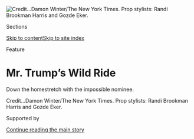 <div id="app">

<div>

<div>

<div>

</div>

<div data-aria-hidden="false">

<div id="site-content" data-role="main">

<div>

<div class="css-1aor85t" style="opacity:0.000000001;z-index:-1;visibility:hidden">

<div class="css-1hqnpie">

<div class="css-epjblv">

<span class="css-z6pdnw">Mr. Trump’s Wild
Ride</span>

</div>

<div class="css-k008qs">

<div class="css-1iwv8en">

<span class="css-18z7m18"></span>

<div>

<div>

</div>

</div>

</div>

<span class="css-1n6z4y">https://nyti.ms/1rTit3v</span>

<div class="css-1705lsu">

<div class="css-4xjgmj">

<div class="css-4skfbu" data-role="toolbar" data-aria-label="Social Media Share buttons, Save button, and Comments Panel with current comment count" data-testid="share-tools">

  - 
  - 
  - 
  - 
    
    <div class="css-6n7j50">
    
    </div>

  - 
  - 

</div>

</div>

</div>

</div>

</div>

</div>

<div class="css-11qgg8s">

</div>

<div id="fullBleedHeaderContent">

<div class="css-n4ws9g">

![<span class="css-ach9cc e1z0qqy90" itemprop="copyrightHolder"><span class="css-1ly73wi e1tej78p0">Credit...</span><span><span>Damon
Winter/The New York Times. Prop stylists: Randi Brookman Harris and
Gozde
Eker.</span></span></span>](https://static01.graylady3jvrrxbe.onion/images/2016/05/22/magazine/22cover/22cover-articleLarge-v4.jpg?quality=75&auto=webp&disable=upscale)

</div>

<div class="css-a3jxye">

<div class="css-6cn7ki">

<div class="NYTAppHideMasthead css-1bcu9v6 e1suatyy0">

<div class="section css-1o1qe8k e1suatyy2">

<div class="css-cu5p7t er09x8g0">

<div class="css-6n7j50">

</div>

<span class="css-1dv1kvn">Sections</span>

[Skip to content](#site-content)[Skip to site index](#site-index)

</div>

<div class="css-10698na e1huz5gh0">

</div>

</div>

</div>

Feature

<div class="css-1sojcmr ehdk2mb0">

# Mr. Trump’s Wild Ride

</div>

Down the homestretch with the impossible
nominee.

</div>

</div>

<div class="css-nwzfg5 e1gnum310">

<span class="css-1f9pvn2 magazine"></span><span class="css-ach9cc e1z0qqy90" itemprop="copyrightHolder"><span class="css-1ly73wi e1tej78p0">Credit...</span><span><span>Damon
Winter/The New York Times. Prop stylists: Randi Brookman Harris and
Gozde Eker.</span></span></span>

</div>

<div id="sponsor-wrapper" class="css-1hyfx7x">

<div id="sponsor-slug" class="css-19vbshk">

Supported by

</div>

[Continue reading the main
story](#after-sponsor)

<div id="sponsor" class="ad sponsor-wrapper" style="text-align:center;height:100%;display:block">

</div>

<div id="after-sponsor">

</div>

</div>

<div class="css-1fl1393 e1gnum311">

<div class="css-18e8msd">

<div class="css-vp77d3 epjyd6m0">

<div class="css-1baulvz">

By [<span class="css-1baulvz last-byline" itemprop="name">Robert
Draper</span>](http://www.nytimes3xbfgragh.onion/by/robert-draper)

</div>

</div>

  - May 18,
    2016

  - 
    
    <div class="css-4xjgmj">
    
    <div class="css-d8bdto" data-role="toolbar" data-aria-label="Social Media Share buttons, Save button, and Comments Panel with current comment count" data-testid="share-tools">
    
      - 
      - 
      - 
      - 
        
        <div class="css-6n7j50">
        
        </div>
    
      - 
      - 
    
    </div>
    
    </div>

</div>

</div>

</div>

<div class="section meteredContent css-1r7ky0e" name="articleBody" itemprop="articleBody">

<div class="css-1fanzo5 StoryBodyCompanionColumn">

<div class="css-53u6y8">

<span class="css-ggqk20 ethc9we0">‘H</span>ave you seen the latest
polls? I’m beating Hillary.”

Donald Trump was on the phone with a man he had never met, a Republican
delegate in Pennsylvania. It was May 2, one day before the Indiana
primary election, and the private plane bearing his last name in
gigantic letters was taxiing along a runway at Indianapolis
International Airport. Trump proceeded to quote the numbers to the man
in Pennsylvania: ahead of Clinton by 2 points in that day’s Rasmussen
poll, 3 points behind her in the previous week’s George Washington
University poll. These were the only two national polls at the moment
that did not show him lagging behind the Democrat by a wide margin in
the general election, but Trump was a businessman who preferred to
negotiate using numbers that were in his favor.

“I’d love your support, Phil,” the candidate said as he squinted at his
own handwriting, a scrawl in black marker on a piece of paper. “You
know, you’re the only delegate I’ve talked to. But I saw you on
television, and you appreciate what I do — I won your county by a
massive amount, and you’re respectful of that, and I just appreciate
what you’ve said: ‘Having a moral obligation to support the winner’ — I
hadn’t heard a delegate say that before.”

Trump thanked the delegate and hung up just as the Boeing 757 took off,
en route to a final campaign stop in South Bend. He settled into his
plush leather seat, beside a large cardboard box containing various
documents relating to the Trump Organization’s sundry enterprises. “It’s
hard negotiating elevator rates while you’re running for president,” he
said. On the table before him were some notes for a speech on law and
order prepared by his senior policy adviser, Stephen Miller, who sat
behind the candidate around a table with a few other aides, including
Trump’s campaign manager, Corey Lewandowski. On the more conventional
presidential campaigns I have covered — George W. Bush, John McCain,
Mitt Romney — the candidate’s mobile inner sanctum was a hive of
activity, the advisers hovering constantly over their boss, rattling off
the latest polling data or words of unsolicited advice from a big donor.
On Trump’s plane, the aides spoke when spoken to and otherwise kept to
their labors on their laptops.

Trump’s attention was on the large flat-screen TV on which various Fox
News pundits were forecasting his probable victory in Indiana’s
Republican primary the following day and the bleak implications for his
opponent Ted Cruz. The Republican contest, they all seemed to agree, was
pretty much over. The 69-year-old billionaire now appeared destined to
be Clinton’s opponent in the general election. The Fox commentators,
even the ones who favored Trump, seemed to struggle for the words to
convey this eventuality.

</div>

</div>

<div class="css-1fanzo5 StoryBodyCompanionColumn">

<div class="css-53u6y8">

The candidate took in the good news with an oddly inert expression.
“Maybe I’ll get beat tomorrow,” he said, for at least the third time
that day. Not a single poll had given him cause for worry. But for all
his swagger, Trump had an awareness of unseen, deal-breaking
contingencies that held his triumphalism in check. He was compulsively
superstitious; twice on other plane trips I had seen him toss a few
granules of salt over his left shoulder after eating. And here he was,
on the day before he would effectively clinch his nomination, calling a
single obscure delegate in a state he had already won in a landslide —
an implicit nod to the forces aligned against him before resuming the
affect of indomitability.

</div>

</div>

<div class="css-79elbk" data-testid="photoviewer-wrapper">

<div class="css-z3e15g" data-testid="photoviewer-wrapper-hidden">

</div>

<div class="css-1a48zt4 ehw59r15" data-testid="photoviewer-children">

![<span class="css-i48y28 e13ogyst0" data-aria-hidden="true">Corey
Lewandowski, campaign
manager.</span><span class="css-ach9cc e1z0qqy90" itemprop="copyrightHolder"><span class="css-1ly73wi e1tej78p0">Credit...</span><span>Damon
Winter/The New York
Times</span></span>](https://static01.graylady3jvrrxbe.onion/images/2016/05/22/magazine/22trump4/22trump4-articleLarge.jpg?quality=75&auto=webp&disable=upscale)

</div>

</div>

<div class="css-1fanzo5 StoryBodyCompanionColumn">

<div class="css-53u6y8">

On the TV, Fox had moved on from the election to footage of the smoky
aftermath of a bombing in Baghdad. Trump rose from his seat and walked
over to the screen for a closer look. “Boy, this ISIS,” he murmured.

I asked Trump if he had ever been to Iraq. “Never\!” he said, sounding
horrified by the thought.

“What’s the most dangerous place in the world you’ve been to?”

He contemplated this for a second. “Brooklyn,” he said, laughing. “No,”
he went on, “there are places in America that are among the most
dangerous in the world. You go to places like Oakland. Or Ferguson. The
crime numbers are worse. Seriously.”

</div>

</div>

<div class="css-1fanzo5 StoryBodyCompanionColumn">

<div class="css-53u6y8">

It was a stark reminder of what set Trump apart from every other
politician in recent memory who had occupied his current position: how
little of the world he had seen beyond the archipelago of boardrooms,
golf courses and high-rise hotels he inhabited, how utterances that by
now would have torpedoed a more normal campaign continued to roll off
his tongue with impunity.

That Trump would emerge as the last candidate standing from a field that
once included 17 seemed at times unimaginable over the five spasmodic
weeks I had spent intermittently in the company of the Trump campaign.
More than during any other stretch over the past year, everyone — at
times even Trump and his loyal advisers — seemed hellbent on denying him
victory. Now it was clear that there would be no technicalities, as some
had long suspected, to keep the victory from him; no self-administered
fatal error, as so many had assumed. No, this was it: the final stage of
a process by which Americans accepted that this man, wholly unlike any
politician they had ever seen, was going to definitely, not maybe,
become the standard-bearer of one of the two political parties of the
most powerful nation on
earth.

</div>

</div>

<div class="css-79elbk" data-testid="photoviewer-wrapper">

<div class="css-z3e15g" data-testid="photoviewer-wrapper-hidden">

</div>

<div class="css-1a48zt4 ehw59r15" data-testid="photoviewer-children">

<div class="css-1xdhyk6 erfvjey0">

<span class="css-1ly73wi e1tej78p0">Image</span>

<div class="css-zjzyr8">

<div data-testid="lazyimage-container" style="height:257.77777777777777px">

</div>

</div>

</div>

<span class="css-i48y28 e13ogyst0" data-aria-hidden="true">Campaign
headquarters on May 4, as John Kasich withdrew from the presidential
race and made Trump the de facto
nominee.</span><span class="css-ach9cc e1z0qqy90" itemprop="copyrightHolder"><span class="css-1ly73wi e1tej78p0">Credit...</span><span>Damon
Winter/The New York Times</span></span>

</div>

</div>

<div class="css-1fanzo5 StoryBodyCompanionColumn">

<div class="css-53u6y8">

On the TV, the Fox News pundits were speaking consolingly of the
soon-to-be-vanquished Cruz’s political future. Standing in front of the
oversize screen, Trump scoffed: “I don’t think he has much of a future.”
He returned to his seat and proceeded to scratch out a few notes for
what would be his final speech as a Republican competing for the
nomination.

**“This is probably** the most successful club anywhere in the world,”
Trump informed me. “I have the best building and the best location.” It
was early on the evening of March 23 at the wood-paneled bar of
Mar-a-Lago, Trump’s private resort in Palm Beach, Fla.: an estate that
was envisioned after the death of its original owner, the cereal magnate
Marjorie Merriweather Post, as a winter presidential retreat and that
could conceivably be, by next January, a Trump-trademarked Camp David.
Trump strolled in wearing a navy blazer and white dress shirt — no tie —
and appearing slightly tanner than usual. We were supposed to have met
late that morning, to begin my several weeks of following the campaign.
But his communications director, Hope Hicks, emailed shortly before the
scheduled get-together: “Something has come up, and the boss is going to
be occupied for a few hours.” I deduced — correctly, as it turned out —
that Trump had ditched me for a golf game. It was the first sunny day
all week, and the previous evening the candidate had crushed Cruz in
Arizona, which occasioned some celebration. Now Trump apologized for
having kept me waiting. “Are you going to have dinner with us tonight?”
he asked.

Trump sat down across the table from me and next to Hicks and
Lewandowski, who were poring over their smartphones. Opposite them
loomed a painting of a much younger Trump in tennis whites. A waiter
materialized and poured him a Coke. (Trump says that he has never
touched alcohol.)

The month of March had been Trump’s best thus far as a presidential
candidate. Although he had, early on, privately rated his chances of
winning the Republican nomination as one in 10, he now seemed poised to
do just that. On March 1, he clobbered Cruz across the South, winning
five of the seven primaries in the region that day — victories that
wiped out hope, among the many Republicans who viewed Trump as an
apocalyptic threat to their party, that Cruz’s support among
evangelicals would form a bulwark against the interloper. Two weeks
later, Trump decisively won Illinois and North Carolina, and seemed to
have squeaked by in Missouri, though the narrow margin there meant that
the result wasn’t yet official.

</div>

</div>

<div class="css-1fanzo5 StoryBodyCompanionColumn">

<div class="css-53u6y8">

More astounding, he won Florida, beating its native son, Senator Marco
Rubio, by nearly 19 points and forcing him out of the race. Less than
two months earlier, the first-term senator was the Republican Party’s
favorite son: precocious and upbeat but exquisitely calibrated, never in
danger of wandering off-message — in short, the antithesis of Donald
Trump. By early March, Trump had baited him into the tar pit, where he
was reduced to questioning the penis size of the man who called him
“Liddle
Marco.”

</div>

</div>

<div class="css-79elbk" data-testid="photoviewer-wrapper">

<div class="css-z3e15g" data-testid="photoviewer-wrapper-hidden">

</div>

<div class="css-1a48zt4 ehw59r15" data-testid="photoviewer-children">

<div class="css-1xdhyk6 erfvjey0">

<span class="css-1ly73wi e1tej78p0">Image</span>

<div class="css-zjzyr8">

<div data-testid="lazyimage-container" style="height:262.93333333333334px">

</div>

</div>

</div>

<span class="css-i48y28 e13ogyst0" data-aria-hidden="true">Hope Hicks,
communications
director.</span><span class="css-ach9cc e1z0qqy90" itemprop="copyrightHolder"><span class="css-1ly73wi e1tej78p0">Credit...</span><span>Damon
Winter/The New York Times</span></span>

</div>

</div>

<div class="css-1fanzo5 StoryBodyCompanionColumn">

<div class="css-53u6y8">

“He was branded beautifully,” Trump said, slouching contentedly in his
chair. He turned to Lewandowski. “Did they ever announce the results of
Missouri?”

“Sir, they’re still certifying the counts of the delegates,” Lewandowski
said.

“Am I leading? Have they taken anything away from me?”

“So far you’ve lost a net of three votes.”

“So when will we know?”

“They’re trying to certify this by Friday. They’ve allocated 25
delegates to you, 15 to Cruz — there’s still 12 out there.”

Trump’s brow wrinkled. “So are they saying I won Missouri by doing
that?” he asked.

“Not yet,” Lewandowski patiently explained. “You’ve won a series of
congressional districts. You won five of them, which is 25 delegates.
Cruz won three — so 15 for him.”

</div>

</div>

<div class="css-1fanzo5 StoryBodyCompanionColumn">

<div class="css-53u6y8">

Distaste clouded Trump’s face. Like most Americans, he had until
recently been almost completely ignorant of the obscure mechanics by
which a candidate became the party nominee. To win the nomination, he
needed the support of 1,237 delegates. Achieving this was not as
straightforward as simply winning the most votes in primaries. In each
state, lifelong party officials largely controlled the
delegate-selection process. This was the Republican establishment’s last
front in its war against Trump — and Trump feared, not without cause,
that his rivals would resort to whatever connivances were necessary to
deny him a 1,237 majority and throw the Republican convention into a
melee of multiple balloting and back-room
deal-making.

</div>

</div>

<div class="css-79elbk" data-testid="photoviewer-wrapper">

<div class="css-z3e15g" data-testid="photoviewer-wrapper-hidden">

</div>

<div class="css-1a48zt4 ehw59r15" data-testid="photoviewer-children">

<div class="css-1xdhyk6 erfvjey0">

<span class="css-1ly73wi e1tej78p0">Image</span>

<div class="css-zjzyr8">

<div data-testid="lazyimage-container" style="height:257.77777777777777px">

</div>

</div>

</div>

<span class="css-i48y28 e13ogyst0" data-aria-hidden="true">Donald Trump
Jr.</span><span class="css-ach9cc e1z0qqy90" itemprop="copyrightHolder"><span class="css-1ly73wi e1tej78p0">Credit...</span><span>Damon
Winter/The New York Times</span></span>

</div>

</div>

<div class="css-1fanzo5 StoryBodyCompanionColumn">

<div class="css-53u6y8">

“What I don’t like,” Trump said, “is Cruz has a guy working for him” —
his campaign manager, Jeff Roe — “that’s one of the most powerful guys
in Missouri. So when I hear there’s a revote” — there wasn’t, actually —
“I know too much about politics, so I get it. And I don’t like it.”

Cruz was, perhaps, the only candidate as little-liked among Republican
Party hands as Trump was, but Trump plainly saw the Cruz campaign’s
machinations as a reflection of the party establishment’s ferocious
determination to stop him. It was no secret that many Republicans viewed
Trump as an explosive device poised to obliterate in a single blast the
party’s economic orthodoxy and its ability to project an image of
tolerance. Trump himself had vowed to blow up the party’s “rigged
system.” And yet he remained somewhat puzzled as to why the party was so
opposed to him. In his view, he had arrived on the scene as something of
a gift to the G.O.P. He had attracted to the polls hordes of Americans
who had previously given up on the party, or on politics as a whole.
Viewers were tuning in to the once-boring Republican debates in
ratings-smashing numbers — and this, he argued, was “100 percent Donald
Trump.” The party had become too obsessed with ideology. “One thing I’ve
seen over the years,” he observed, “is that the Democrats stick
together, and the Republicans eat their young. That’s why they lose so
many elections. You know, a normal, very nice, very likable Republican
would be hard pressed to win.”

Trump did not accept the concern that his more incendiary statements had
alienated women and minorities and thereby made him unelectable. “I’m
going to be better to women on women’s issues than Hillary Clinton and
everybody else combined,” he would later tell me. Now, sipping his Coke,
he cited his moderate-for-a-Republican view that Planned Parenthood was
a valuable women’s health care organization, albeit one that should not
receive federal funding as long as it performed abortions. “Frankly, for
the general election I think that’s a very good issue for me,” he said.
“Structurally, it’s very hard, almost impossible, for a heavily
conservative Republican to win, because of the Electoral College.
Whereas I bring in Michigan. Look at what I did in Michigan — I won it
in a landslide, it wasn’t even close. So I bring in Michigan. I maybe
bring in New York. Republicans don’t even go for the general election to
campaign in New York, because there’s no chance.”

“Illinois\!” Hicks chimed in.

“I win Illinois,” Trump said of a state in which, by the latest polling
from early March, he was trailing Clinton by 25 points and which a
Republican had not won since 1988.

“The reason they did an autopsy of the party,” Hicks said, referring to
the Republican National Committee’s internal analysis following the
defeat of 2012, “was because the party was dead\! People are accusing
Mr. Trump of killing the party — well, that’s already been done. He’s
bringing the party back to
life\!”

</div>

</div>

<div class="css-79elbk" data-testid="photoviewer-wrapper">

<div class="css-z3e15g" data-testid="photoviewer-wrapper-hidden">

</div>

<div class="css-1a48zt4 ehw59r15" data-testid="photoviewer-children">

<div class="css-1xdhyk6 erfvjey0">

<span class="css-1ly73wi e1tej78p0">Image</span>

<div class="css-zjzyr8">

<div data-testid="lazyimage-container" style="height:257.77777777777777px">

</div>

</div>

</div>

<span class="css-i48y28 e13ogyst0" data-aria-hidden="true">The stuffed
animal that staffers call Lion Ted on the couch in the campaign
headquarters.</span><span class="css-ach9cc e1z0qqy90" itemprop="copyrightHolder"><span class="css-1ly73wi e1tej78p0">Credit...</span><span>Damon
Winter/The New York Times</span></span>

</div>

</div>

<div class="css-1fanzo5 StoryBodyCompanionColumn">

<div class="css-53u6y8">

Trump said: “By the way, I’m going to do great with the African-American
vote. One poll came out saying Donald Trump’s going to get 25 percent of
the African-American vote.” Trump was referring to [last September’s
SurveyUSA
poll](http://www.surveyusa.com/client/PollReport.aspx?g=d950cadf-05ce-4148-a125-35c0cdab26c6),
which has a margin of error of plus or minus 10 percentage points. (In
1960 against Kennedy, Nixon received 32 percent of the black vote. Since
then, the highest share of the black vote any Republican nominee has
received was Reagan’s 14 percent in 1980.) “And I said, Huh — why not
more? I’m going to do great with the African-Americans. I’m going to
bring back jobs. And I’ve had good relations with them.” And, he said,
“I’m going to do far better with Hispanics than anyone thought. I have
thousands working for me. When this is over, one of my first pictures is
going to be me at the Doral” — his golf resort near Miami — “with a
thousand of my people working there, most of whom are Hispanic and all
who love Trump.”

As we moved to the patio for dinner, Trump signaled for Lewandowski and
Hicks to join us, which seemed to surprise them. We were seated at a
table that afforded a view of the beach while also placing the resort’s
owner in the center of everyone else’s attention. Trump accepted the
greetings, congratulations and selfie requests with rote magnanimity —
posing for the camera phones, his forced wince of a smile looked as if
someone were grinding a shoe into his toe — before dispatching each
well-wisher with an “Enjoy your evening.” He regarded the parade of men
in salmon- or lime-colored blazers with a flicker of amusement. “Right
out of central casting,” he said.

Melania Trump joined us on the patio; Trump doted on her throughout the
meal, often touching her shoulder or leg and calling her “baby.” His
eldest son, Donald Jr., sat with his wife at a nearby table, as did
Trump’s grandchildren and his youngest son, 10-year-old Barron.
Melania’s soft-spokenness and Lewandowski and Hicks’s deferentiality —
both referred to Trump as “sir” and “Mr. Trump” — lent the whole tableau
an Old World texture, like a Habsburg patriarch in repose. “This is fun,
right?” Trump exclaimed. “Really\! We’re having a good time\!”

Sometime after 10, he and his wife rose from the table and said good
night. Back in his bedroom just before midnight, he checked his Twitter
feed, as he often did when, he told me, he felt the passing urge to
“knock the crap out of” somebody. Tonight, one of his eight million
Twitter followers had tweeted a pair of photographs: a flattering image
of Melania alongside one of Cruz’s wife, Heidi, with a sort of
prune-faced expression, with the caption “A picture is worth a thousand
words” and the hashtag \#NEVERCRUZ. Trump retweeted it from his own
account — his last public statement of the day.

The next morning, a Thursday, Lewandowski drove Hicks and me from
Mar-a-Lago to Trump’s nearby golf resort in one of the candidate’s many
cars. “I’m Corey,” Lewandowski, in shorts and loafers, explained to the
security guard at the entrance. Then, more emphatically: “With Mr.
Trump’s campaign.” The guard eyed him skeptically as we drove
past.

</div>

</div>

<div class="css-79elbk" data-testid="photoviewer-wrapper">

<div class="css-z3e15g" data-testid="photoviewer-wrapper-hidden">

</div>

<div class="css-1a48zt4 ehw59r15" data-testid="photoviewer-children">

<div class="css-1xdhyk6 erfvjey0">

<span class="css-1ly73wi e1tej78p0">Image</span>

<div class="css-zjzyr8">

<div data-testid="lazyimage-container" style="height:257.77777777777777px">

</div>

</div>

</div>

<span class="css-i48y28 e13ogyst0" data-aria-hidden="true">Ivanka and
Eric
Trump.</span><span class="css-ach9cc e1z0qqy90" itemprop="copyrightHolder"><span class="css-1ly73wi e1tej78p0">Credit...</span><span>Damon
Winter/The New York Times</span></span>

</div>

</div>

<div class="css-1fanzo5 StoryBodyCompanionColumn">

<div class="css-53u6y8">

Though he was Trump’s top aide, Lewandowski was viewed by some political
observers in Washington as a glorified body man — he seldom left the
candidate’s side, and he lacked the blue-chip credentials usually
characteristic of front-running campaign strategists. Lewandowski
handled the details, not the vision. He was not a guru. Had he been,
Trump, who is his own guru, would not have hired him. In his briefcase,
Lewandowski carried a bulky black binder. It contained virtually
everything of significance in Trump’s political universe: the daily,
weekly and monthly master schedules; the full staff list with everyone’s
contact information; a similar list of the campaign’s various
contractors; daily talking points for staff and surrogates; a running
tally of the delegate count; a list of Trump endorsers; a metrics chart
of field activities in each state, including the daily number of calls
made and doors knocked; position papers on each major issue; various
documents requiring the candidate’s signature; and drafts of coming
speeches. When he was not taking orders from the candidate, he was on
the phone executing them, pacing around with his hand cupped over the
receiver like an offensive coordinator furtively calling in plays.

</div>

</div>

<div class="css-1fanzo5 StoryBodyCompanionColumn">

<div class="css-53u6y8">

What Lewandowski did have in common with David Axelrod, Karl Rove and
other marquee strategists was a romanticized view of his candidate — one
that even Trump, for all his self-regard, didn’t seem to share.
Lewandowski saw him as a Braveheart-like hell-raiser tilting against a
party elite that had not seen fit to embrace either of them. Though
Lewandowski had kicked around in the political circles of New Hampshire
for much of the past two decades, he had never seen thousands of people
turn out to greet a candidate there the way they did his new boss. Nor
had he expected the campaigns of more experienced candidates run by
better-known consultants to collapse so quickly and spectacularly in the
face of Trump’s challenge. Today, 15 months into the job, Lewandowski
plainly admitted that he was not this campaign’s “architect.” Instead,
he described himself to me as “a jockey on American Pharoah. You hold on
and give him a little bit of guidance. But you’ve got to let him run.”

Over coffee in the club’s sunny dining room overlooking the links,
Lewandowski and Hicks joked about the “toxic infighting” that some media
outlets had claimed was bedeviling the campaign. Its four principals —
Lewandowski, Hicks, the deputy campaign manager, Michael Glassner and
the social-media director, Dan Scavino — were, Hicks insisted, extremely
close. They had also been made aware of two things by Trump: There was
only one star of the campaign, and there was also only one
communications director. Unlike most who held her job title, Hicks did
not tend to the campaign’s messaging strategy. Nor did Hicks, who is 27,
see it as her job to spend evenings sharing off-the-record insights over
drinks with the traveling press corps. The rest of the Trump team felt
similarly. This, combined with the campaign’s unusually long blacklist
of media outlets it deemed unfair or unfriendly, had left reporters with
few of the usual means of interpreting the campaign’s inner doings,
requiring them to rely instead on more far-flung sources.

Among those was Trump’s longtime adviser Roger Stone, an inveterate
mischief-maker in the dark seams of American politics who lived by the
credo that, as he put it, “the only thing worse than being talked about
is not being talked about.” Depending on whom you believed, Stone had
either been dismissed by Trump last August or had quit. Trump had also
parted company with Stone’s former protégé, Sam Nunberg, who worked for
Trump from 2011 until last August, when it was disclosed that he had
previously posted racist messages about Obama and the Rev. Al Sharpton
on his Facebook page. Nunberg no longer spoke to the candidate; Stone
remained on good terms with Trump but communicated with him
infrequently, usually when Trump called to compliment him on a TV
appearance. Both harbored an intense dislike for Lewandowski, who they
believed had tried to wall off their access to the candidate — Stone,
whose formative years were spent working for the re-election campaign of
President Richard Nixon, described Lewandowski to me as having “all of
Bob Haldeman’s negative traits and none of his good ones” — and merrily
disseminated tales of his imminent professional demise.

Outside Trump World, these whispers dovetailed with a sense in the media
and the political class that a campaign that began as an odd novelty was
evolving into something darker. Trump’s rhetoric had been inflammatory
since [his announcement speech in
June,](http://www.nbcnews.com/news/latino/donald-trump-announces-presidential-bid-trashing-mexico-mexicans-n376521)
in which he castigated Mexico for sending “rapists” to the United
States; in December, after a husband-and-wife team of Islamic State
sympathizers shot 35 people in San Bernardino, Calif., he issued a
statement calling for “a total and complete shutdown of Muslims entering
the United States until our country’s representatives can figure out
what is going on.” Now reports and videos were surfacing of Trump
supporters flinging racial slurs and, sometimes, attacking protesters at
his rallies. “If you see somebody getting ready to throw a tomato, knock
the crap out of them, would you?” Trump told a crowd in Iowa on Feb. 1.
“Seriously. O.K.? Just knock the hell — I promise you, I will pay for
the legal
fees.”

</div>

</div>

<div class="css-79elbk" data-testid="photoviewer-wrapper">

<div class="css-z3e15g" data-testid="photoviewer-wrapper-hidden">

</div>

<div class="css-1a48zt4 ehw59r15" data-testid="photoviewer-children">

<div class="css-1xdhyk6 erfvjey0">

<span class="css-1ly73wi e1tej78p0">Image</span>

<div class="css-zjzyr8">

<div data-testid="lazyimage-container" style="height:262.93333333333334px">

</div>

</div>

</div>

<span class="css-i48y28 e13ogyst0" data-aria-hidden="true">Michael
Glassner, deputy campaign manager, and a Secret Service bomb-sniffing
dog.</span><span class="css-ach9cc e1z0qqy90" itemprop="copyrightHolder"><span class="css-1ly73wi e1tej78p0">Credit...</span><span>Damon
Winter/The New York Times</span></span>

</div>

</div>

<div class="css-1fanzo5 StoryBodyCompanionColumn">

<div class="css-53u6y8">

Then on March 8, [Lewandowski grabbed the arm of Michelle
Fields,](http://www.nytimes3xbfgragh.onion/2016/03/30/us/politics/trump-campaign-manager-corey-lewandowski.html)
then a reporter for Breitbart News, when she approached Trump at a
campaign event at the golf club where we were now sitting, leaving
bruises. Fields filed a complaint, and the stories now circulating
portrayed a Trump campaign in a state of “serious existential threat,”
[as one Politico article put
it.](http://www.politico.com/story/2016/03/donald-trump-corey-lewandowski-220742)
Stone had been quoted in that article, and Nunberg, who would later
announce his support for Cruz, had reached out to Fields through an
acquaintance and suggested lawyers to her.

Inside Trump World, these matters were regarded as drastically
overblown. Trump had no intention of punishing Lewandowski for the
Fields incident the way [Cruz had thrown his national spokesman Rick
Tyler
overboard](http://www.cnn.com/2016/02/22/politics/rick-tyler-marco-rubio-video-apology/)
the month before for ill-advised Facebook and Twitter posts.
Nevertheless, Trump quietly issued the order that his rally venues for
the time being be smaller, and thus more easily controlled, even as he
stood by his campaign manager and defended his revolution as a
nonviolent one.

</div>

</div>

<div class="css-1fanzo5 StoryBodyCompanionColumn">

<div class="css-53u6y8">

At the golf resort, I brought up the more strategic criticism that had
been leveled at the campaign, that Trump needed to turn his guerrilla
squad into something resembling a more conventional operation, and asked
Lewandowski and Hicks how that might happen. “Ever since we won Nevada,
all these guys have been calling us and saying we had to build out the
team,” Hicks said. The campaign’s core staffers had received this advice
with eye-rolls, recognizing it as a worldview at odds with their own —
and from time to time would draw up imitation organizational charts
imagining what an expanded Trump World would look
like:

</div>

</div>

<div class="css-79elbk" data-testid="photoviewer-wrapper">

<div class="css-z3e15g" data-testid="photoviewer-wrapper-hidden">

</div>

<div class="css-1a48zt4 ehw59r15" data-testid="photoviewer-children">

<div class="css-1xdhyk6 erfvjey0">

<span class="css-1ly73wi e1tej78p0">Image</span>

<div class="css-zjzyr8">

<div data-testid="lazyimage-container" style="height:331.24444444444447px">

</div>

</div>

</div>

</div>

</div>

<div class="css-1fanzo5 StoryBodyCompanionColumn">

<div class="css-53u6y8">

But a small cloud was gathering in the otherwise unblemished sky over
Palm Beach. That evening, a Wall Street Journal [article by Reid J.
Epstein was
published](http://www.wsj.com/articles/ted-cruz-gains-in-louisiana-after-loss-there-to-donald-trump-1458861959)
online under the headline “Ted Cruz Gains in Louisiana After Loss There
to Donald Trump.” Epstein wrote that although Trump had won that state’s
primary, Cruz’s team was exploiting the state party’s arcane rules to
help draw many of the delegates their way.

The man Trump called “Lyin’ Ted” was running a campaign operation that,
in the view of Trump World, wasn’t half as brilliant as the media had
given it credit for. After all, who had won the evangelical vote in
South Carolina? Who had swept nearly all of the South? Who had snatched
victory in Missouri from the jaws of Cruz’s supposed wizard Roe? Still,
Cruz’s campaign had found a different way to win.

Trump read the story at Mar-a-Lago the next day. Unnerved, he called
Roger Stone. “Can they really steal this thing from me?” Stone later
recalled Trump asking
him.

</div>

</div>

<div class="css-79elbk" data-testid="photoviewer-wrapper">

<div class="css-z3e15g" data-testid="photoviewer-wrapper-hidden">

</div>

<div class="css-1a48zt4 ehw59r15" data-testid="photoviewer-children">

<div class="css-1xdhyk6 erfvjey0">

<span class="css-1ly73wi e1tej78p0">Image</span>

<div class="css-zjzyr8">

<div data-testid="lazyimage-container" style="height:299.6666666666667px">

</div>

</div>

</div>

<span class="css-i48y28 e13ogyst0" data-aria-hidden="true">Paul
Manafort, who oversees the campaign’s delegate
operation.</span><span class="css-ach9cc e1z0qqy90" itemprop="copyrightHolder"><span class="css-1ly73wi e1tej78p0">Credit...</span><span>Damon
Winter/The New York Times</span></span>

</div>

</div>

<div class="css-1fanzo5 StoryBodyCompanionColumn">

<div class="css-53u6y8">

Stone told him that yes, such a feat was entirely possible.

**The last time** anyone in the Republican Party had felt the need to
prepare for a brokered convention was 1976, when former Gov. Ronald
Reagan of California mounted an insurrectionary challenge to President
Gerald Ford. Among the operatives managing Ford’s short but intense
convention-floor fight was Paul Manafort, a 27-year-old protégé of
Ford’s campaign manager, the future secretary of state James Baker.

Manafort went on to advise several subsequent Republican presidential
campaigns, but since the mid-’80s, much of his counsel had been devoted
to helping foreign leaders including Ferdinand Marcos and Vladimir
Putin’s ally in Ukraine, Viktor Yanukovych. Still, with his pinstripe
suits and white-shoe deftness, he represented a steady and low-profile
contrast to Trump’s whippetlike campaign manager. He was also more than
25 years Lewandowski’s senior — a true peer to Trump, who often referred
to his traveling entourage as “the kids.” As it happened, he lived on
the 43rd floor of Trump Tower, and was Stone’s former business partner.

</div>

</div>

<div class="css-1fanzo5 StoryBodyCompanionColumn">

<div class="css-53u6y8">

At Trump’s request, Manafort had dinner the evening of March 24 with the
candidate at Mar-a-Lago. Manafort offered his services pro bono — he was
already plenty wealthy, and presumably preferred an optimized blend of
influence and independence. Four days later, on the morning of Monday,
March 28, members of the campaign staff assembled at the Washington
office of Donald McGahn, Trump’s campaign lawyer, for a secret meeting.
The team conferred for three and a half hours. The manager of Trump’s
shoestring delegate operation, Ed Brookover, and his deputies Brian Jack
and Alan Cobb, began with a review of the campaign’s current
delegate-hunting status state by state. But midway through the
presentation, the discussion spilled over into a deeper examination of
the state of the campaign — of how the candidate’s message should be
shaped and how his operation should be broadened.

As the newcomer in the room, Manafort was deferential but also pointed
in his observations. He told Lewandowski he was taking on a new role
now, according to two people present at the meeting. He was bigger than
just a campaign manager, he said. Senators would want to meet with him
directly, and he should leverage that when he was in Washington. Such
leveraging was, of course, exactly the skill of an establishment hand
like Manafort, not an outsider like Lewandowski. (A spokesman for
Manafort said he did not recall this being said.)

The next morning, March 29, Lewandowski turned himself in to police in
Jupiter, Fla., and was charged with simple battery for the incident with
Michelle Fields. Ultimately the state attorney for Palm Beach County
would decline to prosecute him. What lingered in significance, however,
was the complete senselessness of his denial that he had ever touched
Fields. (The episode was captured on video.) Instead, Lewandowski had
followed the example of his pugnacious boss, which he and Hicks
characterized to me during our meeting at Trump’s golf resort in Palm
Beach: Don’t back down. Double
down.

</div>

</div>

<div class="css-79elbk" data-testid="photoviewer-wrapper">

<div class="css-z3e15g" data-testid="photoviewer-wrapper-hidden">

</div>

<div class="css-1a48zt4 ehw59r15" data-testid="photoviewer-children">

<div class="css-1xdhyk6 erfvjey0">

<span class="css-1ly73wi e1tej78p0">Image</span>

<div class="css-zjzyr8">

<div data-testid="lazyimage-container" style="height:253.91111111111113px">

</div>

</div>

</div>

<span class="css-i48y28 e13ogyst0" data-aria-hidden="true">Memorabilia
and fan art line the walls of the campaign
headquarters.</span><span class="css-ach9cc e1z0qqy90" itemprop="copyrightHolder"><span class="css-1ly73wi e1tej78p0">Credit...</span><span>Damon
Winter/The New York Times</span></span>

</div>

</div>

<div class="css-1fanzo5 StoryBodyCompanionColumn">

<div class="css-53u6y8">

Trump, meanwhile, had other problems. He was now campaigning in
Wisconsin, where anti-Trump forces were mounting a fierce and skillfully
coordinated effort to deny him the nomination at the convention. “I’ve
never said this before, but if I don’t win it on the first ballot, the
dishonest establishment will never allow me to win,” Trump told me
aboard his 757 on the morning of April 5. We were departing Milwaukee,
where voters were going to the polls, and the Fox News pundits on his TV
were dissecting what had been the worst two-week stretch of his young
political career — one that had begun with his campaign manager’s
arrest.

When one commentator made reference to Trump’s recent “unforced errors,”
Trump said, “O.K., you can turn the sound down now.” Scavino obliged.

Referring to the results of the Wisconsin primary that would arrive that
evening, Trump asked me, “What do you think is going to happen?”

</div>

</div>

<div class="css-1fanzo5 StoryBodyCompanionColumn">

<div class="css-53u6y8">

“You’re probably going to lose,” I said.

He shrugged. “I have the whole machine against me.”

Surveying his recent setbacks, however, he allowed that he had perhaps
made some mistakes. He had come to regret his decision to retweet the
Heidi Cruz photo that night at Mar-a-Lago, which had dogged him for
weeks now. “I could’ve done without it,” he gruffly acknowledged. “Some
people were offended.” I asked him if it was strategically wise to have
spent the past week in Wisconsin repeatedly attacking the state’s
governor, the former presidential candidate Scott Walker — who, granted,
was a Cruz supporter but who also enjoyed an 80 percent favorability
rating among the state’s Republicans. “Maybe not,” Trump mumbled. “We’ll
see.”

Then there was his interview the previous week [with the MSNBC host
Chris
Matthews,](http://www.msnbc.com/hardball/watch/trump-s-hazy-stance-on-abortion-punishment-655457859717)
who asked him whether his pro-life views meant that he also supported
criminal penalties for a woman who had an abortion. Trump had replied
that yes, there should be “some form of punishment.” Now he argued to
me, rather unconvincingly, that he had been misinterpreted: “I didn’t
mean punishment for women like prison. I’m saying women punish
themselves. I didn’t want people to think in terms of ‘prison’
punishment. And because of that I walked it back.” A more believable
explanation, furnished by a senior adviser for the Trump campaign, is
this: Trump, a serial non-apologizer, initially saw nothing wrong with
his remark and refused to walk it back. Only when every network chief
executive and over 100 media outlets besieged the Trump campaign with
requests for additional comment on how women should be punished for
abortions did the Trump campaign turn to an ally: Chris Christie, whose
tenure as the Republican governor of the blue state of New Jersey had
given him experience placating both social conservatives and the
moderate voters Trump hoped to attract in the general election. A member
of Christie’s political team helped draft a statement that essentially
repudiated Trump’s earlier
one.

</div>

</div>

<div class="css-79elbk" data-testid="photoviewer-wrapper">

<div class="css-z3e15g" data-testid="photoviewer-wrapper-hidden">

</div>

<div class="css-1a48zt4 ehw59r15" data-testid="photoviewer-children">

<div class="css-1xdhyk6 erfvjey0">

<span class="css-1ly73wi e1tej78p0">Image</span>

<div class="css-zjzyr8">

<div data-testid="lazyimage-container" style="height:261.64444444444445px">

</div>

</div>

</div>

<span class="css-i48y28 e13ogyst0" data-aria-hidden="true">The subcellar
at Trump
Tower.</span><span class="css-ach9cc e1z0qqy90" itemprop="copyrightHolder"><span class="css-1ly73wi e1tej78p0">Credit...</span><span>Damon
Winter/The New York Times</span></span>

</div>

</div>

<div class="css-1fanzo5 StoryBodyCompanionColumn">

<div class="css-53u6y8">

In any other presidential campaign, this string of failures would have
cost someone his or her job. But no heads had rolled in Trump World — a
tacit acknowledgment by the candidate, perhaps, that responsibility for
the campaign resided in the man with the office on the 26th floor of
Trump Tower. The campaign’s inner circle remained intact; Hicks now sat
directly behind Trump on the plane, pecking away at her laptop alongside
Lewandowski, whose eyes were haunted with fatigue and who had lost so
much weight recently (15 pounds, he would later tell me) that his blue
blazer drooped like a cloak around his shoulders. I asked Trump if his
campaign manager’s job description had been affected by recent
developments. “Zero,” he insisted.

That evening Trump lost Wisconsin by 13 points to Cruz. Further setbacks
followed in Colorado and Wyoming, where Cruz’s team outmaneuvered
Trump’s in the delegate-apportioning process, as even some of Trump’s
staff members would concede to me. Lewandowski thought highly of the
1993 Bill Clinton campaign documentary “The War Room,” and admiringly
regarded Clinton’s team as a roomful of “killers.” The able but
mild-mannered Trump delegate crew, which included Jack, Brookover and
Barry Bennett — all alumni of Dr. Ben Carson’s recently shuttered
campaign — did not seem to have the appetite for the jugular that Cruz’s
team did.

At 8 in the morning on Saturday, April 16, Trump’s top staff members
convened on the fifth floor of Trump Tower. Ten months into the race,
the candidate’s headquarters looked more like the dingy redoubt of a
soon-to-be-disbanded mayoral campaign than the hypercaffeinated
situation room of a presidential front-runner. On ordinary days, no more
than eight or 10 staffers inhabited the warehouselike floor, which in
the manner of many campaigns was decorated like a politics-obsessed dorm
suite: a model White House topped with pink flamingos, life-size posters
of John Wayne and Ronald Reagan, an oversize plush lion the team had
named Lion Ted. [A recent description in New York
Magazine](http://nymag.com/daily/intelligencer/2016/04/inside-the-donald-trump-presidential-campaign.html)
of its spartan condition offended the building owner, who protested to
me, “It’s this beautiful raw space\!” He conceded that Hillary Clinton’s
campaign offices in Brooklyn might be better appointed — “though she
never had my location.”

Manafort and Lewandowski had gathered the team to discuss the campaign’s
new structure — which would now have Manafort overseeing the entire
delegate operation and Lewandowski the campaign apparatus — and to
introduce its new members, including Rick Wiley, the national political
director, previously Scott Walker’s campaign manager. The candidate
strolled into the conference room. “Wow, this looks like a professional
group of people,” he said, smiling, according to two sources who were
present. “All right, guys. I need you to go win. And we’re going to make
sure you have what you need to win.”

</div>

</div>

<div class="css-1fanzo5 StoryBodyCompanionColumn">

<div class="css-53u6y8">

After speaking for less than two minutes, Trump walked out. For the rest
of the meeting, much was said by everyone in the room, but nothing was
decided, because Manafort and Lewandowski had thoroughly opposing
visions of how the campaign should be run. The Washington-based
strategist believed it was time for Trump to close out the primaries by
taking a more scripted, mollifying approach. The campaign manager held
to the view that people attended a Trump rally fully expecting the same
type of raucous, unpredictable drama they saw at a sporting event. Trump
apparently was listening to both men now. But it was not obvious that
morning whose view would prevail — or even which of the two had the
authority to give orders. One attendee told me that he came out with no
more clarity than he had before the
meeting.

</div>

</div>

<div class="css-79elbk" data-testid="photoviewer-wrapper">

<div class="css-z3e15g" data-testid="photoviewer-wrapper-hidden">

</div>

<div class="css-1a48zt4 ehw59r15" data-testid="photoviewer-children">

<div class="css-1xdhyk6 erfvjey0">

<span class="css-1ly73wi e1tej78p0">Image</span>

<div class="css-zjzyr8">

<div data-testid="lazyimage-container" style="height:284.84444444444443px">

</div>

</div>

</div>

<span class="css-i48y28 e13ogyst0" data-aria-hidden="true">The candidate
in his campaign
headquarters.</span><span class="css-ach9cc e1z0qqy90" itemprop="copyrightHolder"><span class="css-1ly73wi e1tej78p0">Credit...</span><span>Damon
Winter/The New York Times</span></span>

</div>

</div>

<div class="css-1fanzo5 StoryBodyCompanionColumn">

<div class="css-53u6y8">

When [Politico broke the news of the secret meeting two days
later,](http://www.politico.com/story/2016/04/donald-trump-campaign-staff-222110)
on the evening of April 18, Trump was en route to a campaign rally in
Buffalo aboard his smaller Citation X airplane, with Hicks, Lewandowski
and Ivanka Trump’s husband, Jared Kushner, who was informally advising
the campaign. It was the day before the New York primary, and Trump sat
in the front of the eight-seater plane. “I have to think about my speech
now,” he told me, and began composing one on the spot. He leafed through
various talking points and issue memos, from which he culled a few ideas
that he then scribbled on another piece of paper. Once he was done with
the other documents, he tore them in half lengthwise and let the scraps
flutter to the floor.

The plane touched down at the airport, and the waiting fleet of black
sedans whisked the candidate and his entourage to the city’s hockey
arena, where the rally would take place. Trump was posing for
photographs with campaign volunteers when Hicks’s phone buzzed. It was
Paul Manafort, calling to try to head off another public-relations
controversy.

A woman whom Trump had briefly considered hiring in 2015 to help with
communications strategy, [Cheri Jacobus, was suing the
candidate,](http://www.politico.com/blogs/2016-gop-primary-live-updates-and-results/2016/04/cheri-jacobus-trump-lewandowski-defamation-lawsuit-222103)
his campaign and Lewandowski for libel after Trump tweeted that she had
“begged my people for a job,” in addition to a few other disparaging
remarks. Trump wanted to punch back — it was what he did; and in
Lewandowski’s view, the candidate’s brawling, politically incorrect
impulses were what had made him the front-runner to begin with.

At the candidate’s direction, Hicks had prepared a statement chiding
Jacobus’s threat. Manafort was now on the phone urging Trump not to
release the statement. Attacking Jacobus yet again struck him as
unnecessary, not to mention a distraction from the task at hand: winning
big in tomorrow’s primary. It also flew in the face of Manafort’s
publicly stated vow that his new client would now be evincing a more
“presidential” affect.

Trump grew more red-faced as he heard Manafort out. Then he said, “Don’t
tell me how to \[expletive\] do P.R.” He stepped into a private room to
fix his hair, then posed for a few more photos with the man who was
about to introduce him to the crowd, Rex Ryan, head coach of the Buffalo
Bills. That evening, addressing a hockey arena filled with perhaps
17,000 delirious Trumpophiles, he bellowed: “I don’t want to really act
more ‘presidential’ until we win\!”

</div>

</div>

<div class="css-1fanzo5 StoryBodyCompanionColumn">

<div class="css-53u6y8">

**The following evening** at Trump Tower, the man who stepped out before
the press — heralded by Sinatra’s “New York, New York” — to celebrate
his 35-point victory in his home state’s primary appeared
uncharacteristically subdued. He referred to his vanquished opponent not
as “Lyin’ Ted” but as “Senator Cruz.” He held his usual grievances in
check. After eight minutes, he departed the lectern without taking any
questions.

Manafort had managed to impose a veneer of Beltway respectability on the
campaign. More field organizers were now materializing in states like
Pennsylvania, where local volunteers had hitherto been left largely to
fend for themselves. Supporters who previously received no direction
from the campaign before going on TV to expound on the candidate’s
policies — “I just make \[expletive\] up,” Representative Duncan Hunter
of California confessed to a Trump senior adviser — were now receiving
daily talking points.

But the moment-to-moment decision-making — where to go, whom to see,
what to say and how to say it — still rested almost exclusively upon the
whims of Trump and, secondarily, with the person in his immediate
proximity, who was almost always Lewandowski. That became apparent to me
on the morning of April 25, the day before the string of Northeastern
primaries that would restore Trump’s indomitability. The candidate was
seated in the front of his Citation as it departed the airstrip of
Warwick, R.I. — a stop that, Manafort and Lewandowski agreed, had been a
complete waste of the candidate’s time, given that he was ahead of Cruz
there by 40 points. But when Trump told Lewandowski, “I can’t just not
go there,” there was little point arguing. Lewandowski began making
calls to his advance team on Sunday morning. Some 24 hours later, Trump
walked into a sweaty and delirious tented gathering adjacent to a
Warwick hotel — exulting, with customary hyperbole: “We set this up 12
hours ago\! There’s thousands outside — we need a bigger tent\!”

Later that day, en route to West Chester, Pa., Trump’s thoughts kept
wandering afield from politics. He sat with a large stack of newspaper
clippings — some of them with handwritten notes from his daughter Ivanka
— at his feet. To his right sat his 32-year-old son Eric, whom I heard
Trump refer to as “honey.” He perused some documents relating to a land
deal he was considering, pausing to fret over the fate of his friend Tom
Brady, the New England Patriots quarterback whose four-game suspension
for his role in the Deflategate scandal was upheld that morning by a
federal appeals court: “He should’ve sued the N.F.L. in Boston at the
very beginning.” He asked Lewandowski whether his campaign schedule
would allow him to attend the June 25 grand opening of his Turnberry
golf resort on the coast of Scotland.

“If we get to 1,237, you’re there,” Lewandowski said. “If we’re at
1,100, you’re going nowhere.” Trump scowled a bit but did not protest. I
was reminded that Trump was still fundamentally a real estate developer
with exactly zero previous campaign experience, who had gotten this far
by spending only a fraction of what his opponents had and against the
wishes of his party — who was as new to the idea of a Trump candidacy as
the rest of us were.

Although his political maturation over the past year had not been
altogether linear, it seemed clear that an understanding of what his
candidacy meant to his supporters was taking root. Trump seemed aware,
despite his insistence that voters of all stripes were drawn to him,
that his constituency came chiefly from white working-class Americans
who felt left out of the Obama recovery and cheated by what they saw as
a rigged economic system. Playing to this sentiment, he had begun to
include in his speeches a litany of dire economic statistics pertaining
to whichever state he happened to be visiting at the time. The data,
compiled by Sam Clovis and Stephen Miller, senior policy advisers,
invariably cited the collapse of that local manufacturing sector over
the past two decades. It had become axiomatic in Trump World that
wherever jobs had been lost was also where Trump’s voters could be
found. “They’re great people,” he murmured back on the plane after the
event in Buffalo. “And they want help.” His face crinkled in disgust.
“They don’t want *hope*. They want help.”

It was a sobering reminder of the expectations that a President Trump
might find on his shoulders come January. But the moment passed, and his
mood seemed to regain altitude, the desperate souls on the rope line
reaggregating into an adoring mass of victory-assuring,
superlative-defying yugeness. “So you’ve covered other people — nobody
comes close to this,” he said. “Two guys from Fox said they’ve never
seen anything like it.”

We rose upward through the skies in the vehicle Trump referred to as
“just about the fastest plane made,” eventually passing over the Ferry
Point golf course that Trump said he had built faster than anyone else
could, and finally toward the great Manhattan skyline that Trump had
made even greater — a taste of what he could do for America, if its
great people would only let him.

</div>

</div>

</div>

<div>

</div>

<div>

</div>

<div>

</div>

<div>

<div id="bottom-wrapper" class="css-1ede5it">

<div id="bottom-slug" class="css-l9onyx">

Advertisement

</div>

[Continue reading the main
story](#after-bottom)

<div id="bottom" class="ad bottom-wrapper" style="text-align:center;height:100%;display:block;min-height:90px">

</div>

<div id="after-bottom">

</div>

</div>

</div>

</div>

</div>

## Site Index

<div>

</div>

## Site Information Navigation

  - [© <span>2020</span> <span>The New York Times
    Company</span>](https://help.nytimes3xbfgragh.onion/hc/en-us/articles/115014792127-Copyright-notice)

<!-- end list -->

  - [NYTCo](https://www.nytco.com/)
  - [Contact
    Us](https://help.nytimes3xbfgragh.onion/hc/en-us/articles/115015385887-Contact-Us)
  - [Work with us](https://www.nytco.com/careers/)
  - [Advertise](https://nytmediakit.com/)
  - [T Brand Studio](http://www.tbrandstudio.com/)
  - [Your Ad
    Choices](https://www.nytimes3xbfgragh.onion/privacy/cookie-policy#how-do-i-manage-trackers)
  - [Privacy](https://www.nytimes3xbfgragh.onion/privacy)
  - [Terms of
    Service](https://help.nytimes3xbfgragh.onion/hc/en-us/articles/115014893428-Terms-of-service)
  - [Terms of
    Sale](https://help.nytimes3xbfgragh.onion/hc/en-us/articles/115014893968-Terms-of-sale)
  - [Site
    Map](https://spiderbites.nytimes3xbfgragh.onion)
  - [Help](https://help.nytimes3xbfgragh.onion/hc/en-us)
  - [Subscriptions](https://www.nytimes3xbfgragh.onion/subscription?campaignId=37WXW)

</div>

</div>

</div>

</div>
